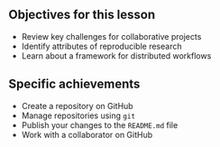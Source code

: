 ---
---

## Objectives for this lesson

+ Review key challenges for collaborative projects
+ Identify attributes of reproducible research
+ Learn about a framework for distributed workflows

<!--split-->

## Specific achievements

+ Create a repository on GitHub
+ Manage repositories using `git`
+ Publish your changes to the `README.md` file
+ Work with a collaborator on GitHub

